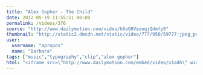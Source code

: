 ```yaml
---
title: "Alex Gopher - The Child"
date: 2012-05-19 11:55:11 00:00
permalink: /videos/376
source: "http://www.dailymotion.com/video/k6oG0VezoqjQdmfy9"
thumbnail: "http://static2.dmcdn.net/static/video/777/950/59777:jpeg_preview_large.jpg?20111212141651"
user:
  username: "apropos"
  name: "Barbara"
tags: ["music","typography","clip","alex gopher"]
html: "<iframe src=\"http://www.dailymotion.com/embed/video/x1a4h\" width=\"480\" height=\"359\" frameborder=\"0\"></iframe>"
---
```


